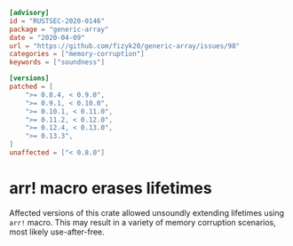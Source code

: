 ```toml
[advisory]
id = "RUSTSEC-2020-0146"
package = "generic-array"
date = "2020-04-09"
url = "https://github.com/fizyk20/generic-array/issues/98"
categories = ["memory-corruption"]
keywords = ["soundness"]

[versions]
patched = [
    ">= 0.8.4, < 0.9.0",
    ">= 0.9.1, < 0.10.0",
    ">= 0.10.1, < 0.11.0",
    ">= 0.11.2, < 0.12.0",
    ">= 0.12.4, < 0.13.0",
    ">= 0.13.3",
]
unaffected = ["< 0.8.0"]
```

# arr! macro erases lifetimes

Affected versions of this crate allowed unsoundly extending
lifetimes using `arr!` macro. This may result in a variety of
memory corruption scenarios, most likely use-after-free.
